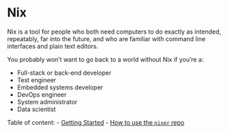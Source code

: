 # Nix

Nix is a tool for people who both need computers to do exactly as intended, repeatably, far into the future, and who are familiar with command line interfaces and plain text editors.

You probably won’t want to go back to a world without Nix if you’re a:

* Full-stack or back-end developer
* Test engineer
* Embedded systems developer
* DevOps engineer
* System administrator
* Data scientist

Table of content:
    - [Getting Started](./getting-started.md)
    - [How to use the `nixer` repo](./using-nixer.md)
